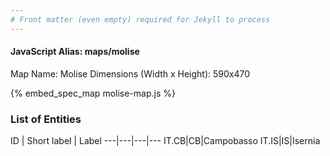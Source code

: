 ```yaml
---
# Front matter (even empty) required for Jekyll to process
---
```


#### JavaScript Alias: maps/molise

Map Name: Molise
Dimensions (Width x Height): 590x470



{% embed_spec_map molise-map.js %}

### List of Entities

ID | Short label | Label
---|---|---|---
IT.CB|CB|Campobasso
IT.IS|IS|Isernia

